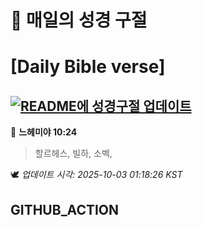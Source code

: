 # 🙏 매일의 성경 구절
# [Daily Bible verse]
## [![README에 성경구절 업데이트](https://github.com/DONGSUKA/first_test/actions/workflows/update-readme-bible.yml/badge.svg)](https://github.com/DONGSUKA/first_test/actions/workflows/update-readme-bible.yml)
<!-- START_BIBLE_VERSE -->
📖 **느헤미야 10:24**
> 할르헤스, 빌하, 소벡,

🕊️ _업데이트 시각: 2025-10-03 01:18:26 KST_
  <!-- END_BIBLE_VERSE -->
## GITHUB_ACTION
